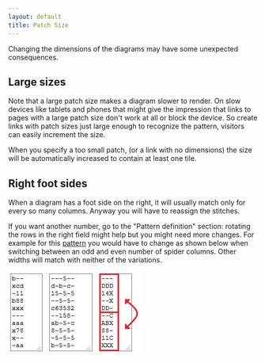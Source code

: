 ```yaml
---
layout: default
title: Patch Size
---
```


Changing the dimensions of the diagrams may have some unexpected consequences.

Large sizes
-----------
Note that a large patch size makes a diagram slower to render.
On slow devices like tablets and phones that might give
the impression that links to pages with a large patch size
don't work at all or block the device.
So create links with patch sizes just large enough to recognize the pattern,
visitors can easily increment the size.

When you specify a too small patch, (or a link with no dimensions)
the size will be automatically increased to contain at least one tile.

Right foot sides
---------------
When a diagram has a foot side on the right, it will usually match only for every so many columns. Anyway you will have to reassign the stitches.

If you want another number, go to the "Pattern definition" section:
rotating the rows in the right field might help but you might need more changes.
For example for this [pattern](/GroundForge/tiles?patchWidth=13&patchHeight=20&g1=ctct&a1=ctcttl&s2=ctcttr&r2=ctcrr&q2=ctc&h2=ct&f2=ct&d2=ct&c2=ctc&b2=ctc&r3=ctc&q3=ctcl&i3=ctct&g3=ctc&e3=ctct&d3=ct&c3=ctc&b3=ctcll&h4=ctc&f4=ctc&c4=ctc&b4=ctc&a4=ctcttl&r5=ctcrr&q5=ctc&i5=ctc&h5=ctc&g5=ctc&f5=ctc&e5=ctc&d5=ct&s6=ctcttr&h6=ctc&g6=ctc&f6=ctc&r7=ctc&q7=ctcl&i7=ctcr&g7=ctc&e7=ctcl&d7=ct&c7=ctc&b7=ctcll&a7=ctcttl&r8=ctcrr&q8=ctc&h8=ctcr&f8=ctcl&d8=ct&c8=ctc&b8=ctc&s9=ctcttr&r9=ctc&q9=ctcl&i9=ctct&g9=ctct&e9=ctct&h10=ct&f10=ct&d10=ct&c10=ctc&b10=ctcll&footside=b--,xcd,-11,b88,xxx,---,aaa,x78,x--,-aa&tile=---5--,d-b-c-,15-5-5,--5-5-,c63532,--158-,ab-5-c,8-5-5-,-5-5-5,b-5-5-&headside=---,DDD,14X,--X,DD-,--C,ABX,88-,11C,XXX&footsideStitch=ctct&tileStitch=ctc&headsideStitch=ctct&shiftColsSW=0&shiftRowsSW=10&shiftColsSE=6&shiftRowsSE=5)
you would have to change as shown below when switching
between an odd and even number of spider columns. 
Other widths will match with neither of the variations.

![](images/right-footside.png)
